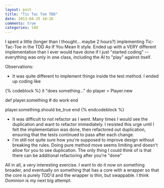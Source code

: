 ```yaml
---
layout: post
title: "Tic Tac Toe TDD"
date: 2013-04-25 10:26
comments: true
categories: tdd
---
```


I spent a little (longer than I thought... maybe 2 hours?) implementing Tic-Tac-Toe in the TDD As If You Mean It style.  Ended up with a VERY different implementation than I ever would have done if I just "started coding" -- everything was only in one class, including the AI to "play" against itself.

<script src="https://gist.github.com/marksim/5460578.js"></script>

Observations:

* It was quite different to implement things inside the test method.  I ended up coding like

{% codeblock %}
it "does something..." do
  player = Player.new

  def player.something
    # do work
  end

  player.something.should be_true
end
{% endcodeblock %}

* It was difficult to not refactor as I went.  Many times I would see the duplication and want to refactor immediately.  I resisted this urge until I felt the implementation was done, then refactored out duplication, ensuring that the tests continued to pass after each change.
* I'm still not quite sure how you're supposed to improve design without breaking the rules. Doing pure method move seems limiting and doesn't allow for you to see duplication.  The only thing I could think of is that there can be additional refactoring after you're "done"

All in all, a very interesting exercise.  I want to do it now on something broader, and eventually on something that has a core with a wrapper so that the core is purely TDD'd and the wrapper is thin, but swappable.  I think Dominion is my next big attempt. 
